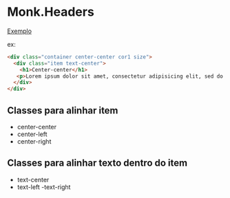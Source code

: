 # Monk.Headers
[Exemplo](https://agenciamonk.github.io/base-headers/)


ex:
```html
<div class="container center-center cor1 size">
  <div class="item text-center">
    <h1>Center-center</h1>
   <p>Lorem ipsum dolor sit amet, consectetur adipisicing elit, sed do eiusmod tempor incididunt ut labore et dolore magna aliqua.</p>
  </div>
</div>
```

## Classes para alinhar item
- center-center 
- center-left 
- center-right 

## Classes para alinhar texto dentro do item
- text-center
- text-left
-text-right
